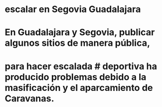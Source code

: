 # escalar en Segovia Guadalajara
# En Guadalajara y Segovia, publicar algunos sitios de manera pública,
# para hacer escalada # deportiva ha producido problemas debido a la masificación y el aparcamiento  de Caravanas.
